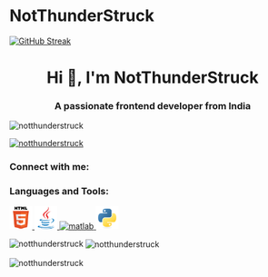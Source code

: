 # NotThunderStruck


[![GitHub Streak](https://streak-stats.demolab.com?user=NotThunderStruck&theme=dark)](https://git.io/streak-stats)
<h1 align="center">Hi 👋, I'm NotThunderStruck</h1>
<h3 align="center">A passionate frontend developer from India</h3>

<p align="left"> <img src="https://komarev.com/ghpvc/?username=notthunderstruck&label=Profile%20views&color=0e75b6&style=flat" alt="notthunderstruck" /> </p>

<p align="left"> <a href="https://github.com/ryo-ma/github-profile-trophy"><img src="https://github-profile-trophy.vercel.app/?username=notthunderstruck" alt="notthunderstruck" /></a> </p>

<h3 align="left">Connect with me:</h3>
<p align="left">
</p>

<h3 align="left">Languages and Tools:</h3>
<p align="left"> <a href="https://www.w3.org/html/" target="_blank" rel="noreferrer"> <img src="https://raw.githubusercontent.com/devicons/devicon/master/icons/html5/html5-original-wordmark.svg" alt="html5" width="40" height="40"/> </a> <a href="https://www.java.com" target="_blank" rel="noreferrer"> <img src="https://raw.githubusercontent.com/devicons/devicon/master/icons/java/java-original.svg" alt="java" width="40" height="40"/> </a> <a href="https://www.mathworks.com/" target="_blank" rel="noreferrer"> <img src="https://upload.wikimedia.org/wikipedia/commons/2/21/Matlab_Logo.png" alt="matlab" width="40" height="40"/> </a> <a href="https://www.python.org" target="_blank" rel="noreferrer"> <img src="https://raw.githubusercontent.com/devicons/devicon/master/icons/python/python-original.svg" alt="python" width="40" height="40"/> </a> </p>

<p><img align="left" src="https://github-readme-stats.vercel.app/api/top-langs?username=notthunderstruck&show_icons=true&locale=en&layout=compact" alt="notthunderstruck" /></p>

<p>&nbsp;<img align="center" src="https://github-readme-stats.vercel.app/api?username=notthunderstruck&show_icons=true&locale=en" alt="notthunderstruck" /></p>

<p><img align="center" src="https://github-readme-streak-stats.herokuapp.com/?user=notthunderstruck&" alt="notthunderstruck" /></p>
